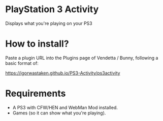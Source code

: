 # PlayStation 3 Activity
Displays what you're playing on your PS3

# How to install?
Paste a plugin URL into the Plugins page of Vendetta / Bunny, following a basic format of:

https://igorwastaken.github.io/PS3-Activity/ps3activity

# Requirements
- A PS3 with CFW/HEN and WebMan Mod installed.
- Games (so it can show what you're playing).
